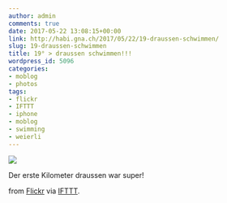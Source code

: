 ```yaml
---
author: admin
comments: true
date: 2017-05-22 13:08:15+00:00
link: http://habi.gna.ch/2017/05/22/19-draussen-schwimmen/
slug: 19-draussen-schwimmen
title: 19° > draussen schwimmen!!!
wordpress_id: 5096
categories:
- moblog
- photos
tags:
- flickr
- IFTTT
- iphone
- moblog
- swimming
- weierli
---
```


![](http://ift.tt/2qM5bIT)  

Der erste Kilometer draussen war super!  

from [Flickr](http://flic.kr/p/V3VvE4) via [IFTTT](http://ift.tt/1c4nCfM).
